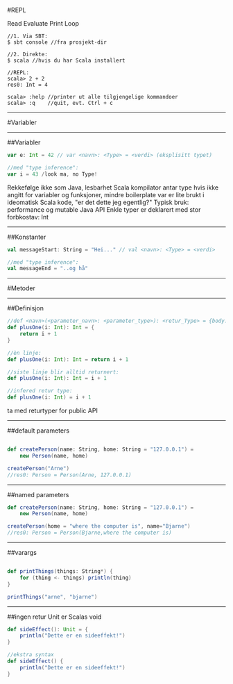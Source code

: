 #REPL

Read Evaluate Print Loop

```
//1. Via SBT:
$ sbt console //fra prosjekt-dir

//2. Direkte:
$ scala //hvis du har Scala installert

//REPL:
scala> 2 + 2
res0: Int = 4

scala> :help //printer ut alle tilgjengelige kommandoer
scala> :q    //quit, evt. Ctrl + c

```

---

#Variabler

---

##Variabler

```scala
var e: Int = 42 // var <navn>: <Type> = <verdi> (eksplisitt typet)

//med "type inference":
var i = 43 /look ma, no Type!
```
<aside class='notes'>
    Rekkefølge ikke som Java, lesbarhet
    Scala kompilator antar type hvis ikke angitt for variabler og funksjoner, mindre boilerplate
    var er lite brukt i ideomatisk Scala kode, "er det dette jeg egentlig?" Typisk bruk: performance og mutable Java API
    Enkle typer er deklarert med stor forbkostav: Int
</aside>

---

##Konstanter

```scala
val messageStart: String = "Hei..." // val <navn>: <Type> = <verdi>

//med "type inference":
val messageEnd = "..og hå"
```

---

#Metoder

---

##Definisjon
```scala
//def <navn>(<parameter_navn>: <parameter_type>): <retur_Type> = {body...}
def plusOne(i: Int): Int = {
    return i + 1
}
```

```scala
//èn linje:
def plusOne(i: Int): Int = return i + 1
```

```scala
//siste linje blir alltid returnert:
def plusOne(i: Int): Int = i + 1
```

```scala
//infered retur type:
def plusOne(i: Int) = i + 1
```
<aside class='notes'>
    ta med returtyper for public API
</aside>

---

##default parameters

```scala

def createPerson(name: String, home: String = "127.0.0.1") =
    new Person(name, home)

createPerson("Arne")
//res0: Person = Person(Arne, 127.0.0.1)
```

---

##named parameters
```scala
def createPerson(name: String, home: String = "127.0.0.1") =
    new Person(name, home)

createPerson(home = "where the computer is", name="Bjarne")
//res0: Person = Person(Bjarne,where the computer is)
```

---

##varargs
```scala

def printThings(things: String*) {
    for (thing <- things) println(thing)
}

printThings("arne", "bjarne")
```

---

##ingen retur
Unit er Scalas void
```scala
def sideEffect(): Unit = {
    println("Dette er en sideeffekt!")
}
```

```scala
//ekstra syntax
def sideEffect() {
    println("Dette er en sideeffekt!")
}
```